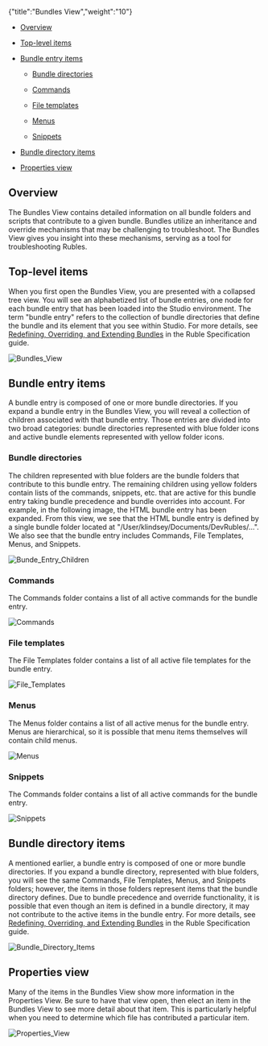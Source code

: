 {"title":"Bundles View","weight":"10"} 

*   [Overview](#Overview)
    
*   [Top-level items](#Top-levelitems)
    
*   [Bundle entry items](#Bundleentryitems)
    
    *   [Bundle directories](#Bundledirectories)
        
    *   [Commands](#Commands)
        
    *   [File templates](#Filetemplates)
        
    *   [Menus](#Menus)
        
    *   [Snippets](#Snippets)
        
*   [Bundle directory items](#Bundledirectoryitems)
    
*   [Properties view](#Propertiesview)
    

## Overview

The Bundles View contains detailed information on all bundle folders and scripts that contribute to a given bundle. Bundles utilize an inheritance and override mechanisms that may be challenging to troubleshoot. The Bundles View gives you insight into these mechanisms, serving as a tool for troubleshooting Rubles.

## Top-level items

When you first open the Bundles View, you are presented with a collapsed tree view. You will see an alphabetized list of bundle entries, one node for each bundle entry that has been loaded into the Studio environment. The term "bundle entry" refers to the collection of bundle directories that define the bundle and its element that you see within Studio. For more details, see [Redefining, Overriding, and Extending Bundles](/docs/appc/Axway_Appcelerator_Studio/Axway_Appcelerator_Studio_Guide/Customizing_Studio/Rubles/Ruble_Specification/#Redefining,Overriding,andExtendingBundles) in the Ruble Specification guide.

![Bundles_View](/Images/appc/download/attachments/30083240/Bundles_View.png)

## Bundle entry items

A bundle entry is composed of one or more bundle directories. If you expand a bundle entry in the Bundles View, you will reveal a collection of children associated with that bundle entry. Those entries are divided into two broad categories: bundle directories represented with blue folder icons and active bundle elements represented with yellow folder icons.

### Bundle directories

The children represented with blue folders are the bundle folders that contribute to this bundle entry. The remaining children using yellow folders contain lists of the commands, snippets, etc. that are active for this bundle entry taking bundle precedence and bundle overrides into account. For example, in the following image, the HTML bundle entry has been expanded. From this view, we see that the HTML bundle entry is defined by a single bundle folder located at "/User/klindsey/Documents/DevRubles/...". We also see that the bundle entry includes Commands, File Templates, Menus, and Snippets.

![Bunde_Entry_Children](/Images/appc/download/attachments/30083240/Bunde_Entry_Children.png)

### Commands

The Commands folder contains a list of all active commands for the bundle entry.

![Commands](/Images/appc/download/attachments/30083240/Commands.png)

### File templates

The File Templates folder contains a list of all active file templates for the bundle entry.

![File_Templates](/Images/appc/download/attachments/30083240/File_Templates.png)

### Menus

The Menus folder contains a list of all active menus for the bundle entry. Menus are hierarchical, so it is possible that menu items themselves will contain child menus.

![Menus](/Images/appc/download/attachments/30083240/Menus.png)

### Snippets

The Commands folder contains a list of all active commands for the bundle entry.

![Snippets](/Images/appc/download/attachments/30083240/Snippets.png)

## Bundle directory items

A mentioned earlier, a bundle entry is composed of one or more bundle directories. If you expand a bundle directory, represented with blue folders, you will see the same Commands, File Templates, Menus, and Snippets folders; however, the items in those folders represent items that the bundle directory defines. Due to bundle precedence and override functionality, it is possible that even though an item is defined in a bundle directory, it may not contribute to the active items in the bundle entry. For more details, see [Redefining, Overriding, and Extending Bundles](/docs/appc/Axway_Appcelerator_Studio/Axway_Appcelerator_Studio_Guide/Customizing_Studio/Rubles/Ruble_Specification/#Redefining,Overriding,andExtendingBundles) in the Ruble Specification guide.

![Bundle_Directory_Items](/Images/appc/download/attachments/30083240/Bundle_Directory_Items.png)

## Properties view

Many of the items in the Bundles View show more information in the Properties View. Be sure to have that view open, then elect an item in the Bundles View to see more detail about that item. This is particularly helpful when you need to determine which file has contributed a particular item.

![Properties_View](/Images/appc/download/attachments/30083240/Properties_View.png)
